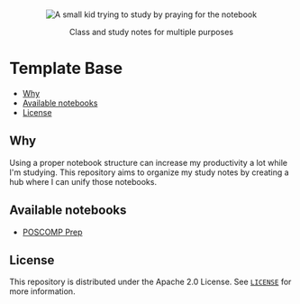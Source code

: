 <p align="center">
  <br>
   <img src="https://media.giphy.com/media/S3Pe5NZqgmE8Tl3NI5/giphy.gif" alt="A small kid trying to study by praying for the notebook" title="Notebook header's GIF" />
  <br>
</p>
<p align="center">
Class and study notes for multiple purposes 
</p>

# Template Base

* [Why](#why)
* [Available notebooks](#available-notebooks)
* [License](#license)

## Why

Using a proper notebook structure can increase my productivity a lot while I'm studying. This repository aims to organize my study notes by creating a hub where I can unify those notebooks.

## Available notebooks

* [POSCOMP Prep][poscomp-prep-notebook]

## License

This repository is distributed under the Apache 2.0 License. See [`LICENSE`][license] for more information.

[license]: LICENSE
[poscomp-prep-notebook]: notebooks/poscomp-prep